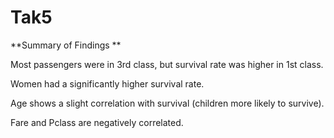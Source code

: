 # Tak5
**Summary of Findings
**

Most passengers were in 3rd class, but survival rate was higher in 1st class.

Women had a significantly higher survival rate.

Age shows a slight correlation with survival (children more likely to survive).

Fare and Pclass are negatively correlated.
